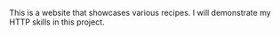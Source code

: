 This is a website that showcases various recipes. I will demonstrate my HTTP skills in this project.
